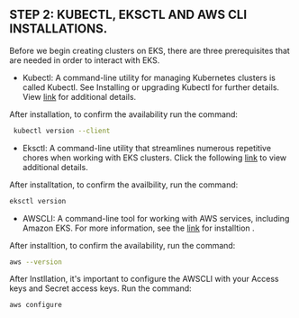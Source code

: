 ## STEP 2: KUBECTL, EKSCTL AND AWS CLI INSTALLATIONS.

Before we begin creating clusters on EKS, there are three prerequisites that are needed in order to interact with EKS.

- Kubectl: A command-line utility for managing Kubernetes clusters is called Kubectl. See Installing or upgrading Kubectl for further details. View [link](https://kubernetes.io/docs/tasks/tools/install-kubectl-linux/) for additional details.

After installation, to confirm the availability run the command:
 ```bash
  kubectl version --client
 ```

- Eksctl: A command-line utility that streamlines numerous repetitive chores when working with EKS clusters. 
Click the following [link](https://docs.aws.amazon.com/emr/latest/EMR-on-EKS-DevelopmentGuide/setting-up-eksctl.html) to view additional details.

After installtation, to confirm the availbility, run the command:
```bash
eksctl version
```

- AWSCLI: A command-line tool for working with AWS services, including Amazon EKS. For more information, see the [link](https://docs.aws.amazon.com/emr/latest/EMR-on-EKS-DevelopmentGuide/setting-up-cli.html) for installtion .

After installtion, to confirm the availability, run the command:
```bash
aws --version
```

After Instllation, it's important to configure the AWSCLI with your Access keys and Secret access keys. Run the command:
```bash
aws configure
```


  
